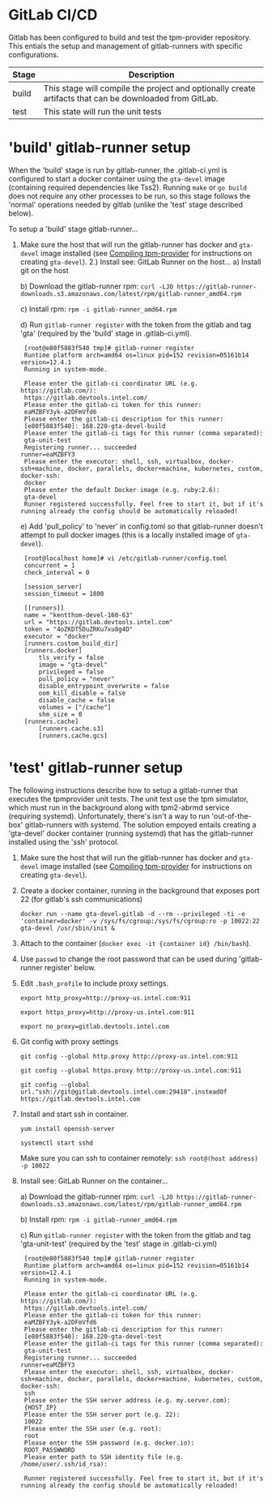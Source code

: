 # GitLab CI/CD
Gitlab has been configured to build and test the tpm-provider repository.  This entials the setup and management of gitlab-runners with specific configurations.

|Stage|Description|
|--------|-----------|
|build|This stage will compile the project and optionally create artifacts that can be downloaded from GitLab.  |
|test|This state will run the unit tests |

# 'build' gitlab-runner setup
When the 'build' stage is run by gitlab-runner, the .gitlab-ci.yml is configured to start a docker container using the `gta-devel` image (containing required dependencies like Tss2).  Running `make` or `go build` does not require any other processes to be run, so this stage follows the 'normal' operations needed by gitlab (unlike the 'test' stage described below). 

To setup a 'build' stage gitlab-runner...
1) Make sure the host that will run the gitlab-runner has docker and `gta-devel` image installed (see [Compiling tpm-provider](build.md#Compiling-tpm-provider) for instructions on creating `gta-devel`).
2.) Install see: GitLab Runner on the host...
	a) Install git on the host

	b) Download the gitlab-runner rpm: ```curl -LJO https://gitlab-runner-downloads.s3.amazonaws.com/latest/rpm/gitlab-runner_amd64.rpm```

	c) Install rpm: ```rpm -i gitlab-runner_amd64.rpm```

	d) Run ```gitlab-runner register``` with the token from the gitlab and tag 'gta' (required by the 'build' stage in .gitlab-ci.yml).

		[root@e80f5883f540 tmp]# gitlab-runner register
		Runtime platform arch=amd64 os=linux pid=152 revision=05161b14 version=12.4.1
		Running in system-mode.                            
															
		Please enter the gitlab-ci coordinator URL (e.g. https://gitlab.com/):
		https://gitlab.devtools.intel.com/
		Please enter the gitlab-ci token for this runner:
		eaMZBFY3yk-a2DFmVfd6
		Please enter the gitlab-ci description for this runner:
		[e80f5883f540]: 168.220-gta-devel-build
		Please enter the gitlab-ci tags for this runner (comma separated):
		gta-unit-test
		Registering runner... succeeded                     runner=eaMZBFY3
		Please enter the executor: shell, ssh, virtualbox, docker-ssh+machine, docker, parallels, docker+machine, kubernetes, custom, docker-ssh:
		docker
		Please enter the default Docker image (e.g. ruby:2.6):
		gta-devel
		Runner registered successfully. Feel free to start it, but if it's running already the config should be automatically reloaded!

	e) Add 'pull_policy' to 'never' in config.toml so that gitlab-runner doesn't attempt to pull docker images  (this is a locally installed image of `gta-devel`).

		[root@localhost home]# vi /etc/gitlab-runner/config.toml 
		concurrent = 1
		check_interval = 0

		[session_server]
		session_timeout = 1800

		[[runners]]
		name = "kentthom-devel-160-63"
		url = "https://gitlab.devtools.intel.com"
		token = "4oZKDT5DuZRKu7xu8g4D"
		executor = "docker"
		[runners.custom_build_dir]
		[runners.docker]
			tls_verify = false
			image = "gta-devel"
			privileged = false
			pull_policy = "never"
			disable_entrypoint_overwrite = false
			oom_kill_disable = false
			disable_cache = false
			volumes = ["/cache"]
			shm_size = 0
		[runners.cache]
			[runners.cache.s3]
			[runners.cache.gcs]

# 'test' gitlab-runner setup
The following instructions describe how to setup a gitlab-runner that executes the tpmprovider unit tests.  The unit test use the tpm simulator, which must run in the background along with tpm2-abrmd service (requiring systemd).  Unfortunately, there's isn't a way to run 'out-of-the-box' gitlab-runners with systemd.  The solution empoyed entails creating a 'gta-devel' docker container (running systemd) that has the gitlab-runner installed using the 'ssh' protocol.

1) Make sure the host that will run the gitlab-runner has docker and `gta-devel` image installed (see [Compiling tpm-provider](build.md#Compiling-tpm-provider) for instructions on creating `gta-devel`).
2) Create a docker container, running in the background that exposes port 22 (for gitlab's ssh communications)

    ```docker run --name gta-devel-gitlab -d --rm --privileged -ti -e 'container=docker' -v /sys/fs/cgroup:/sys/fs/cgroup:ro -p 10022:22 gta-devel /usr/sbin/init &```

3) Attach to the container (`docker exec -it {container id} /bin/bash`).

4) Use ```passwd``` to change the root password that can be used during 'gitlab-runner register' below.

5) Edit ```.bash_profile``` to include proxy settings.

    ```export http_proxy=http://proxy-us.intel.com:911```

    ```export https_proxy=http://proxy-us.intel.com:911```

    ```export no_proxy=gitlab.devtools.intel.com```
6) Git config with proxy settings

	```git config --global http.proxy http://proxy-us.intel.com:911```

	```git config --global https.proxy http://proxy-us.intel.com:911```

	```git config --global url."ssh://git@gitlab.devtools.intel.com:29418".insteadOf https://gitlab.devtools.intel.com```

7) Install and start ssh in container.

    ```yum install openssh-server```
   
    ```systemctl start sshd```
	
	Make sure you can ssh to container remotely: ```ssh root@(host address) -p 10022```

8) Install see: GitLab Runner on the container...

	a) Download the gitlab-runner rpm: ```curl -LJO https://gitlab-runner-downloads.s3.amazonaws.com/latest/rpm/gitlab-runner_amd64.rpm```

	b) Install rpm: ```rpm -i gitlab-runner_amd64.rpm```

	c) Run ```gitlab-runner register``` with the token from the gitlab and tag 'gta-unit-test' (required by the 'test' stage in .gitlab-ci.yml)

		[root@e80f5883f540 tmp]# gitlab-runner register
		Runtime platform arch=amd64 os=linux pid=152 revision=05161b14 version=12.4.1
		Running in system-mode.                            
		                                                   
		Please enter the gitlab-ci coordinator URL (e.g. https://gitlab.com/):
		https://gitlab.devtools.intel.com/
		Please enter the gitlab-ci token for this runner:
		eaMZBFY3yk-a2DFmVfd6
		Please enter the gitlab-ci description for this runner:
		[e80f5883f540]: 168.220-gta-devel-test
		Please enter the gitlab-ci tags for this runner (comma separated):
		gta-unit-test
		Registering runner... succeeded                     runner=eaMZBFY3
		Please enter the executor: shell, ssh, virtualbox, docker-ssh+machine, docker, parallels, docker+machine, kubernetes, custom, docker-ssh:
		ssh
		Please enter the SSH server address (e.g. my.server.com):
		{HOST_IP}
		Please enter the SSH server port (e.g. 22):
		10022
		Please enter the SSH user (e.g. root):
		root
		Please enter the SSH password (e.g. docker.io):
		ROOT_PASSWWORD
		Please enter path to SSH identity file (e.g. /home/user/.ssh/id_rsa):
        
        Runner registered successfully. Feel free to start it, but if it's running already the config should be automatically reloaded!